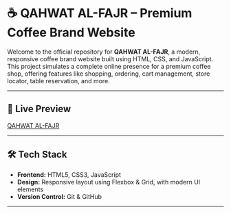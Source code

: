 # ☕ QAHWAT AL-FAJR – Premium Coffee Brand Website

Welcome to the official repository for **QAHWAT AL-FAJR**, a modern, responsive coffee brand website built using HTML, CSS, and JavaScript. This project simulates a complete online presence for a premium coffee shop, offering features like shopping, ordering, cart management, store locator, table reservation, and more.

---

## 🚀 Live Preview

[QAHWAT AL-FAJR](https://vijaykota2776.github.io/QAHWAT-AL-FAJR/)

---


## 🛠️ Tech Stack

- **Frontend:** HTML5, CSS3, JavaScript
- **Design:** Responsive layout using Flexbox & Grid, with modern UI elements
- **Version Control:** Git & GitHub

---
